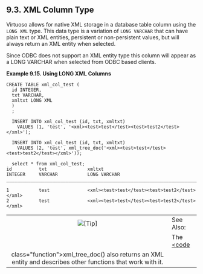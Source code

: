 <div>

<div>

<div>

<div>

## 9.3. XML Column Type

</div>

</div>

</div>

Virtuoso allows for native XML storage in a database table column using
the `LONG XML` type. This data type is a variation of `LONG VARCHAR`
that can have plain text or XML entities, persistent or non-persistent
values, but will always return an XML entity when selected.

Since ODBC does not support an XML entity type this column will appear
as a LONG VARCHAR when selected from ODBC based clients.

<div>

**Example 9.15. Using LONG XML Columns**

<div>

``` programlisting
CREATE TABLE xml_col_test (
  id INTEGER,
  txt VARCHAR,
  xmltxt LONG XML
  )
  ;

  INSERT INTO xml_col_test (id, txt, xmltxt)
    VALUES (1, 'test', '<xml><test>test</test><test>test2</test></xml>');

  INSERT INTO xml_col_test (id, txt, xmltxt)
    VALUES (2, 'test', xml_tree_doc('<xml><test>test</test><test>test2</test></xml>'));

  select * from xml_col_test;
id          txt               xmltxt
INTEGER     VARCHAR           LONG VARCHAR
____________________________________________________________________________

1           test              <xml><test>test</test><test>test2</test></xml>
2           test              <xml><test>test</test><test>test2</test></xml>
```

</div>

</div>

  

<div>

|                            |                                                                                                                        |
|:--------------------------:|:-----------------------------------------------------------------------------------------------------------------------|
| ![\[Tip\]](images/tip.png) | See Also:                                                                                                              |
|                            | The <a href="fn_xml_tree_doc.html" class="link" title="xml_tree_doc"><code                                             
                              class="function">xml_tree_doc()</code></a> also returns an XML entity and describes other functions that work with it.  |

</div>

</div>
